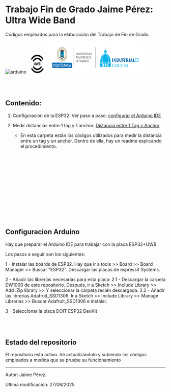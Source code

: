 # Trabajo Fin de Grado Jaime Pérez: Ultra Wide Band

Códigos empleados para la elaboración del Trabajo de Fin de Grado. 

 <img src="https://cdn.worldvectorlogo.com/logos/arduino-1.svg" alt="arduino" width="60" height="60"/> <img src="https://github.com/jimmyperezp/TFG_UWB/blob/main/logo%20UWB.png" alt="arduino" width="60" height="60"/>
<img src="https://github.com/jimmyperezp/Programacion_de_sistemas/blob/main/logo%20escuela.png" alt="logo industriales" width="300" height="100"/> 

<br></br>
## Contenido: 

1. Configuración de la ESP32. Ver paso a paso: [configurar el Arduino IDE](#configuracion-arduino)

2. Medir distancias entre 1 tag y 1 anchor.  [Distancia entre 1 Tag y Anchor](Medir%20distancias)
    - En esta carpeta están los códigos utilizados para medir la distancia entre un tag y un anchor. Dentro de ella, hay un readme explicando el procedimiento. 


<br></br>
<br></br>
<br></br>
<br></br>
<br></br>
<br></br>

## Configuracion Arduino 

Hay que preparar el Arduino IDE para trabajar con la placa ESP32+UWB

Los pasos a seguir son los siguientes:

1 - Instalar las boards de ESP32. Hay que ir a tools >> Board >> Board Manager >>  Buscar "ESP32". Descargar las placas de espressif Systems.

2 - Añadir las librerías necesarias para esta placa:
  2.1 - Descargar la carpeta DW1000 de este repositorio. Después, ir a Sketch >> Include Library >> Add .Zip library >> Y seleccionar la carpeta recién descargada.
  2.2 - Añadir las librerías Adafruit_SSD1306. Ir a Sketch >> Include Library >> Manage Libraries >> Buscar Adafruit_SSD1306 e instalar.

3 - Seleccionar la placa DOIT ESP32 DevKit


<br></br>
## Estado del repositorio
El repositorio está activo. Iré actualizándolo y subiendo los códigos empleados a medida que se pruebe su funcionamiento


-------------
Autor: Jaime Pérez.

Última modificación: 27/08/2025
